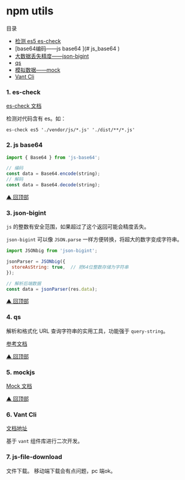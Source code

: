 # npm utils

<span id="top">目录</span>

- [检测 es5 es-check](#es_check)
- [base64编码——js base64 ](# js_base64 )
- [大数据丢失精度——json-bigint](#json_bigint)
- [qs](#qs)
- [模拟数据——mock](#mockjs)
- [Vant Cli](#vant_cli)



### 1. <span id="es_check">es-check</span>

[es-check 文档](https://www.npmjs.com/package/es-check)

检测对代码含有 es。如：

`es-check es5 './vendor/js/*.js' './dist/**/*.js'`

### 2. <span id=" js_base64 ">js base64 </span>

```javascript
import { Base64 } from 'js-base64';

// 编码
const data = Base64.encode(string);
// 解码
const data = Base64.decode(string);
```

[▲ 回顶部](#top)

### 3. <span id="json_bigint">json-bigint</span>

`js` 的整数有安全范围，如果超过了这个返回可能会精度丢失。

`json-bigint` 可以像 `JSON.parse` 一样方便转换，将超大的数字变成字符串。

```javascript
import JSONbig from 'json-bigint';

jsonParser = JSONbig({
  storeAsString: true,  // 把64位整数存储为字符串
});

// 解析后端数据
const data = jsonParser(res.data);
```

[▲ 回顶部](#top)

### 4. <span id="qs">qs</span>

解析和格式化 URL 查询字符串的实用工具，功能强于 `query-string`。

[参考文档](https://www.npmjs.com/package/qs)

[▲ 回顶部](#top)

### 5. <span id="mockjs">mockjs </span>

[Mock 文档](https://github.com/nuysoft/Mock/wiki)

[▲ 回顶部](#top)

### <span id="vant_cli">6. Vant Cli</span>

[文档地址](https://github.com/youzan/vant/tree/dev/packages/vant-cli)

基于 `vant` 组件库进行二次开发。

### 7. js-file-download 

文件下载。 移动端下载会有点问题，pc 端ok。